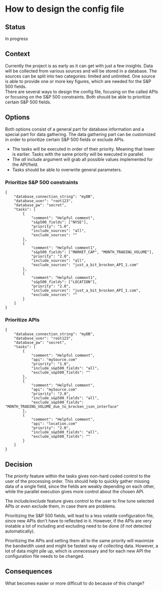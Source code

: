 # How to design the config file

## Status

In progress

## Context

Currently the project is as early as it can get with just a few insights. Data will be collected from various sources and will be stored in a database. The sources can be split into two categories: limited and unlimited. One source is able to provide one or more key figures, which are needed for the S&P 500 fields.</br>
There are several ways to design the config file, focusing on the called APIs or focusing on the S&P 500 constraints. Both should be able to prioritize certain S&P 500 fields.



## Options

Both options consist of a general part for database information and a special part for data gathering. The data gathering part can be customized in order to prioritize certain S&P 500 fields or exclude APIs.</br>
- The tasks will be executed in order of their priority. Meaning that lower is earlier. Tasks with the same priority will be executed in parallel.
- The <i>all</i> include argument will grab all possible values implemented for the API/field.
- Tasks should be able to overwrite general parameters.

### Prioritize S&P 500 constraints

```
{
    "database_connection_string": "myDB",
    "database_user": "root123",
    "database_pw": "secret",
    "tasks": [
        {
            "comment": "Helpful comment",
            "s&p500_fields": ["NYSE"],
            "priority": "1.0",
            "include_sources": "all",
            "exclude_sources": ""
        },
        {
            "comment": "Helpful comment1",
            "s&p500_fields": ["MARKET_CAP", "MONTH_TRADING_VOLUME"],
            "priority": "2.0",
            "include_sources": "all",
            "exclude_sources": "just_a_bit_brocken_API_1.com"
        },
        {
            "comment": "Helpful comment1",
            "s&p500_fields": ["LOCATION"],
            "priority": "2.0",
            "include_sources": "just_a_bit_brocken_API_1.com",
            "exclude_sources": ""
        }
    ]
}
```

### Prioritize APIs

```
{
    "database_connection_string": "myDB",
    "database_user": "root123",
    "database_pw": "secret",
    "tasks": [
        {
            "comment": "Helpful comment",
            "api": "mySource.com"
            "priority": "1.0",
            "include_s&p500_fields": "all",
            "exclude_s&p500_fields": ""
        },
        {
            "comment": "Helpful comment",
            "api": "mySource.com"
            "priority": "2.0",
            "include_s&p500_fields": "all",
            "exclude_s&p500_fields": "MONTH_TRADING_VOLUME_due_to_brocken_json_interface"
        },
        {
            "comment": "Helpful comment",
            "api": "location.com"
            "priority": "2.0",
            "include_s&p500_fields": "all",
            "exclude_s&p500_fields": ""
        }
    ]
}
```


## Decision

The <i>priority</i> feature within the tasks gives non-hard coded control to the user of the processing order. This should help to quickly gather missing data of a single field, since the fields are weakly depending on each other, while the parallel execution gives more control about the chosen API.

The <i>include/exclude</i> feature gives control to the user to fine tune selected APIs or even exclude them, in case there are problems. 

Prioritizing the S&P 500 fields, will lead to a less volatile configuration file, since new APIs don't have to reflected in it. However, if the APIs are very instable a lot of including and excluding need to be done (if not detected automatically).

Prioritizing the APIs and setting them all to the same priority will maximize the bandwidth used and might be fastest way of collecting data. However, a lot of data might pile up, which is unnecessary and for each new API the configuration file needs to be changed.



## Consequences

What becomes easier or more difficult to do because of this change?